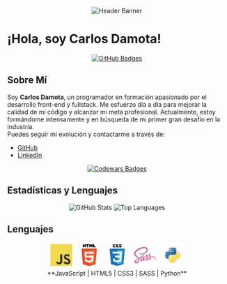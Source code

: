 <!-- Imagen de Cabecera -->
<p align="center">
  <img src="https://via.placeholder.com/1200x300.png?text=Carlos+Damota+-+Desarrollador+Front-end+%2F+Fullstack+en+formaci%C3%B3n" alt="Header Banner" />
</p>

# ¡Hola, soy Carlos Damota!

<p align="center">
  <a href="#">
    <img src="https://github-profile-trophy.vercel.app/?username=carlosdamota&theme=oldie" alt="GitHub Badges" />
  </a>
</p>

## Sobre Mí

Soy **Carlos Damota**, un programador en formación apasionado por el desarrollo front-end y fullstack. Me esfuerzo día a día para mejorar la calidad de mi código y alcanzar mi meta profesional. Actualmente, estoy formándome intensamente y en búsqueda de mi primer gran desafío en la industria.  
Puedes seguir mi evolución y contactarme a través de:  

- [GitHub](https://github.com/carlosdamota)  
- [LinkedIn](https://www.linkedin.com/in/carlos-damota/)
<p align="center">
  <a href="https://www.codewars.com/users/carlosdamota">
    <img src="https://www.codewars.com/users/carlosdamota/badges/small" alt="Codewars Badges" />
  </a>
</p>

## Estadísticas y Lenguajes

<p align="center">
  <img src="https://github-readme-stats.vercel.app/api?username=carlosdamota&theme=vision-friendly-dark" alt="GitHub Stats" />
  <img src="https://github-readme-stats.vercel.app/api/top-langs/?username=carlosdamota&theme=vision-friendly-dark" alt="Top Languages" />
</p>

## Lenguajes

<div align="center">
  <img src="https://raw.githubusercontent.com/github/explore/main/topics/javascript/javascript.png" width="50" alt="JavaScript" style="margin: 5px;" />
  <img src="https://raw.githubusercontent.com/github/explore/main/topics/html/html.png" width="50" alt="HTML5" style="margin: 5px;" />
  <img src="https://raw.githubusercontent.com/github/explore/main/topics/css/css.png" width="50" alt="CSS3" style="margin: 5px;" />
  <img src="https://raw.githubusercontent.com/github/explore/main/topics/sass/sass.png" width="50" alt="SASS" style="margin: 5px;" />
  <img src="https://raw.githubusercontent.com/github/explore/main/topics/python/python.png" width="50" alt="Python" style="margin: 5px;" />
  <br>
  **JavaScript | HTML5 | CSS3 | SASS | Python**
</div>